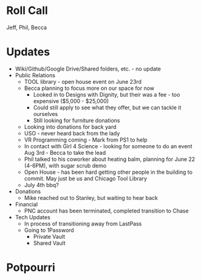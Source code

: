 Roll Call
=========
Jeff, Phil, Becca

Updates
=======
- Wiki/Github/Google Drive/Shared folders, etc. - no update
- Public Relations
  - TOOL library - open house event on June 23rd
  - Becca planning to focus more on our space for now
    - Looked in to Designs with Dignity, but their was a fee - too expensive ($5,000 - $25,000)
    - Could still apply to see what they offer, but we can tackle it ourselves
    - Still looking for furniture donations
  - Looking into donations for back yard
  - USO - never heard back from the lady
  - VR Programming coming - Mark from PS1 to help
  - In contact with Girl 4 Science - looking for someone to do an event Aug 3rd - Becca to take the lead
  - Phil talked to his coworker about heating balm, planning for June 22 (4-6PM), with sugar scrub demo
  - Open House - has been hard getting other people in the building to commit.  May just be us and Chicago Tool Library
  - July 4th bbq?
- Donations
  - Mike reached out to Stanley, but waiting to hear back
- Financial
  - PNC account has been terminated, completed transition to Chase
- Tech Updates
  - In process of transitioning away from LastPass
  - Going to 1Password
    - Private Vault
    - Shared Vault


Potpourri
=========
